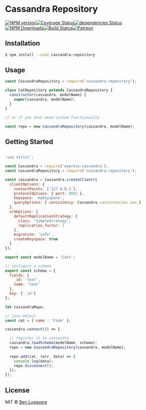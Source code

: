 # Cassandra Repository 
[![NPM version][npm-image]][npm-url][![Coverage Status](https://coveralls.io/repos/github/blugavere/cassandra-repository/badge.svg?branch=master)](https://coveralls.io/github/blugavere/cassandra-repository?branch=master)[![dependencies Status](https://david-dm.org/blugavere/cassandra-repository/status.svg)](https://david-dm.org/blugavere/cassandra-repository) [![NPM Downloads](https://img.shields.io/npm/dm/cassandra-repository.svg?style=flat)](https://www.npmjs.com/package/cassandra-repository)[![Build Status](https://travis-ci.org/blugavere/cassandra-repository.svg?branch=master)](https://travis-ci.org/blugavere/cassandra-repository)[![Patreon](https://img.shields.io/badge/patreon-support%20the%20author-blue.svg)](https://www.patreon.com/blugavere)

## Installation 

```sh
$ npm install --save cassandra-repository
```

## Usage

```js
const CassandraRepository = require('cassandra-repository');

class CatRepository extends CassandraRepository {
  constructor(cassandra, modelName) {
    super(cassandra, modelName);
  }
}

// or if you dont need custom functionality

const repo = new CassandraRepository(cassandra, modelName);

```

## Getting Started

```js

'use strict';

const Cassandra = require('express-cassandra');
const CassandraRepository = require('cassandra-repository');

const cassandra = Cassandra.createClient({
  clientOptions: {
    contactPoints: ['127.0.0.1'],
    protocolOptions: { port: 9042 },
    keyspace: 'mykeyspace',
    queryOptions: { consistency: Cassandra.consistencies.one }
  },
  ormOptions: {
    defaultReplicationStrategy: {
      class: 'SimpleStrategy',
      replication_factor: 1
    },
    migration: 'safe',
    createKeyspace: true
  }
});

export const modelName = 'Cats';

// configure a schema
export const schema = {
  fields: {
    _id: 'text',
    name: 'text'
  },
  key: ['_id']
};

let cassandraRepo;

// json object
const cat = { name : 'Fido' };

cassandra.connect(() => {

  // register it to cassandra
  cassandra.loadSchema(modelName, schema);
  repo = new CassandraRepository(cassandra, modelName);
  
  repo.add(cat, (err, data) => {
    console.log(data);
    repo.disconnect();
  });
});

```


## License

MIT © [Ben Lugavere](http://benlugavere.com/)


[npm-image]: https://badge.fury.io/js/cassandra-repository.svg
[npm-url]: https://npmjs.org/package/cassandra-repository
[travis-image]: https://travis-ci.org/blugavere/cassandra-repository.svg?branch=master
[travis-url]: https://travis-ci.org/blugavere/cassandra-repository
[daviddm-image]: https://david-dm.org/blugavere/cassandra-repository.svg?theme=shields.io
[daviddm-url]: https://david-dm.org/blugavere/cassandra-repository
[coveralls-image]: https://coveralls.io/repos/blugavere/cassandra-repository/badge.svg
[coveralls-url]: https://coveralls.io/r/blugavere/cassandra-repository
